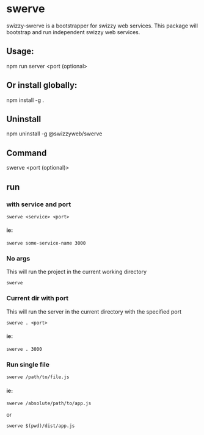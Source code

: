 # swerve
swizzy-swerve is a bootstrapper for swizzy web services. This package will bootstrap and run
independent swizzy web services.

## Usage:
npm run server <packageName> <port (optional>

## Or install globally:
npm install -g .

## Uninstall
npm uninstall -g @swizzyweb/swerve

## Command
swerve <packageName> <port (optional)>

## run

### with service and port
```
swerve <service> <port>
```

#### ie: 
```
swerve some-service-name 3000
```

### No args
This will run the project in the current working directory
```
swerve
```

### Current dir with port
This will run the server in the current directory with the specified port
```
swerve . <port>
```

#### ie:
```
swerve . 3000
```

### Run single file
```
swerve /path/to/file.js
```
#### ie:
```
swerve /absolute/path/to/app.js
```

or

```
swerve $(pwd)/dist/app.js
```

